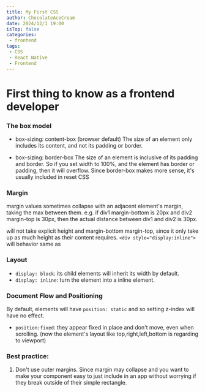```yaml
---
title: My First CSS
author: ChocolateAceCream
date: 2024/12/1 19:00
isTop: false
categories:
 - frontend
tags:
 - CSS
 - React Native
 - Frontend
---
```


# First thing to know as a frontend developer
### The box model
- box-sizing: content-box (browser default)
The size of an element only includes its content, and not its padding or border.


- box-sizing: border-box
The size of an element is inclusive of its padding and border.
So if you set width to 100%, and the element has border or padding, then it will overflow.
Since border-box makes more sense, it's usually included in reset CSS

### Margin
margin values sometimes collapse with an adjacent element's margin, taking the max between them.
e.g.
if div1 margin-bottom is 20px and div2 margin-top is 30px, then the actual distance between div1 and div2 is 30px.

<span> will not take explicit height and margin-bottom margin-top, since it only take up as much height as their content requires.
```<div style="display:inline">``` will behavior same as <span>

### Layout
- ```display: block```: its child elements will inherit its width by default.
- ```display: inline```: turn the element into a inline element.

### Document Flow and Positioning
By default, elements will have ```position: static``` and so setting z-index will have no effect.

- ```position:fixed```: they appear fixed in place and don't move, even when scrolling. (now the element's layout like top,right,left,bottom is regarding to viewport)

### Best practice:
1. Don't use outer margins. Since margin may collapse and you want to make your component easy to just include in an app without worrying if they break outside of their simple rectangle.